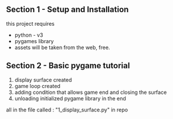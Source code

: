 
## Section 1 - Setup and Installation
this project requires
- python - v3
- pygames library
- assets will be taken from the web, free.

## Section 2 - Basic pygame tutorial
1. display surface created
2. game loop created
3. adding condition that allows game end and closing the surface
4. unloading initialized pygame library in the end
   
all in the file called : "1_display_surface.py" in repo